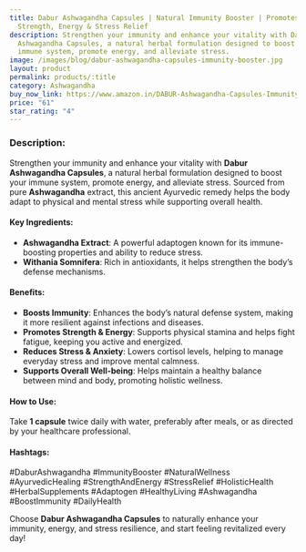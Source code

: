 ```yaml
---
title: Dabur Ashwagandha Capsules | Natural Immunity Booster | Promotes
  Strength, Energy & Stress Relief
description: Strengthen your immunity and enhance your vitality with Dabur
  Ashwagandha Capsules, a natural herbal formulation designed to boost your
  immune system, promote energy, and alleviate stress.
image: /images/blog/dabur-ashwagandha-capsules-immunity-booster.jpg
layout: product
permalink: products/:title
category: Ashwagandha
buy_now_link: https://www.amazon.in/DABUR-Ashwagandha-Capsules-Immunity-Booster/dp/B087X9XS1K/ref=sr_1_15?tag=m0150-21&th=1
price: "61"
star_rating: "4"
---
```

### Description:
Strengthen your immunity and enhance your vitality with **Dabur Ashwagandha Capsules**, a natural herbal formulation designed to boost your immune system, promote energy, and alleviate stress. Sourced from pure **Ashwagandha** extract, this ancient Ayurvedic remedy helps the body adapt to physical and mental stress while supporting overall health.

#### Key Ingredients:
- **Ashwagandha Extract**: A powerful adaptogen known for its immune-boosting properties and ability to reduce stress.
- **Withania Somnifera**: Rich in antioxidants, it helps strengthen the body’s defense mechanisms.

#### Benefits:
- **Boosts Immunity**: Enhances the body’s natural defense system, making it more resilient against infections and diseases.
- **Promotes Strength & Energy**: Supports physical stamina and helps fight fatigue, keeping you active and energized.
- **Reduces Stress & Anxiety**: Lowers cortisol levels, helping to manage everyday stress and improve mental calmness.
- **Supports Overall Well-being**: Helps maintain a healthy balance between mind and body, promoting holistic wellness.

#### How to Use:
Take **1 capsule** twice daily with water, preferably after meals, or as directed by your healthcare professional.

#### Hashtags:
#DaburAshwagandha #ImmunityBooster #NaturalWellness #AyurvedicHealing #StrengthAndEnergy #StressRelief #HolisticHealth #HerbalSupplements #Adaptogen #HealthyLiving #Ashwagandha #BoostImmunity #DailyHealth

Choose **Dabur Ashwagandha Capsules** to naturally enhance your immunity, energy, and stress resilience, and start feeling revitalized every day!
